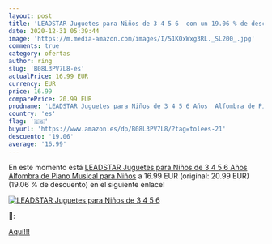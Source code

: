 ```yaml
---
layout: post
title: 'LEADSTAR Juguetes para Niños de 3 4 5 6  con un 19.06 % de descuento'
date: 2020-12-31 05:39:44
image: 'https://m.media-amazon.com/images/I/51KOxWxg3RL._SL200_.jpg'
comments: true
category: ofertas
author: ring
slug: 'B08L3PV7L8-es'
actualPrice: 16.99 EUR
currency: EUR
price: 16.99
comparePrice: 20.99 EUR
prodname: 'LEADSTAR Juguetes para Niños de 3 4 5 6 Años  Alfombra de Piano Musical para Niños'
country: 'es'
flag: '🇪🇸'
buyurl: 'https://www.amazon.es/dp/B08L3PV7L8/?tag=tolees-21'
descuento: '19.06'
average: '16.99'
---
```


En este momento está [LEADSTAR Juguetes para Niños de 3 4 5 6 Años  Alfombra de Piano Musical para Niños](https://www.amazon.es/dp/B08L3PV7L8/?tag=tolees-21) a 16.99 EUR (original: 20.99 EUR) (19.06 %  de descuento) en el siguiente enlace!

[![LEADSTAR Juguetes para Niños de 3 4 5 6 ](https://m.media-amazon.com/images/I/51KOxWxg3RL._SL200_.jpg)](https://www.amazon.es/dp/B08L3PV7L8/?tag=tolees-21)

🔎:


[Aquí!!!](https://www.amazon.es/dp/B08L3PV7L8/?tag=tolees-21)
